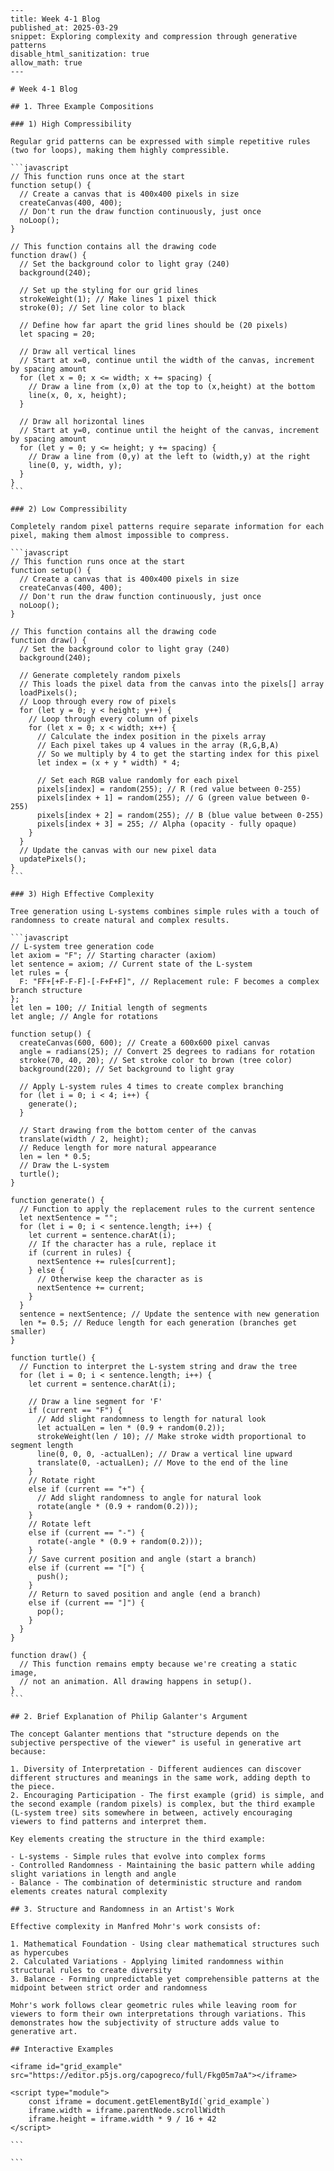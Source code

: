 ````
---
title: Week 4-1 Blog
published_at: 2025-03-29
snippet: Exploring complexity and compression through generative patterns
disable_html_sanitization: true
allow_math: true
---

# Week 4-1 Blog

## 1. Three Example Compositions

### 1) High Compressibility

Regular grid patterns can be expressed with simple repetitive rules (two for loops), making them highly compressible.

```javascript
// This function runs once at the start
function setup() {
  // Create a canvas that is 400x400 pixels in size
  createCanvas(400, 400);
  // Don't run the draw function continuously, just once
  noLoop();
}

// This function contains all the drawing code
function draw() {
  // Set the background color to light gray (240)
  background(240);

  // Set up the styling for our grid lines
  strokeWeight(1); // Make lines 1 pixel thick
  stroke(0); // Set line color to black

  // Define how far apart the grid lines should be (20 pixels)
  let spacing = 20;

  // Draw all vertical lines
  // Start at x=0, continue until the width of the canvas, increment by spacing amount
  for (let x = 0; x <= width; x += spacing) {
    // Draw a line from (x,0) at the top to (x,height) at the bottom
    line(x, 0, x, height);
  }

  // Draw all horizontal lines
  // Start at y=0, continue until the height of the canvas, increment by spacing amount
  for (let y = 0; y <= height; y += spacing) {
    // Draw a line from (0,y) at the left to (width,y) at the right
    line(0, y, width, y);
  }
}
```

### 2) Low Compressibility

Completely random pixel patterns require separate information for each pixel, making them almost impossible to compress.

```javascript
// This function runs once at the start
function setup() {
  // Create a canvas that is 400x400 pixels in size
  createCanvas(400, 400);
  // Don't run the draw function continuously, just once
  noLoop();
}

// This function contains all the drawing code
function draw() {
  // Set the background color to light gray (240)
  background(240);

  // Generate completely random pixels
  // This loads the pixel data from the canvas into the pixels[] array
  loadPixels();
  // Loop through every row of pixels
  for (let y = 0; y < height; y++) {
    // Loop through every column of pixels
    for (let x = 0; x < width; x++) {
      // Calculate the index position in the pixels array
      // Each pixel takes up 4 values in the array (R,G,B,A)
      // So we multiply by 4 to get the starting index for this pixel
      let index = (x + y * width) * 4;

      // Set each RGB value randomly for each pixel
      pixels[index] = random(255); // R (red value between 0-255)
      pixels[index + 1] = random(255); // G (green value between 0-255)
      pixels[index + 2] = random(255); // B (blue value between 0-255)
      pixels[index + 3] = 255; // Alpha (opacity - fully opaque)
    }
  }
  // Update the canvas with our new pixel data
  updatePixels();
}
```

### 3) High Effective Complexity

Tree generation using L-systems combines simple rules with a touch of randomness to create natural and complex results.

```javascript
// L-system tree generation code
let axiom = "F"; // Starting character (axiom)
let sentence = axiom; // Current state of the L-system
let rules = {
  F: "FF+[+F-F-F]-[-F+F+F]", // Replacement rule: F becomes a complex branch structure
};
let len = 100; // Initial length of segments
let angle; // Angle for rotations

function setup() {
  createCanvas(600, 600); // Create a 600x600 pixel canvas
  angle = radians(25); // Convert 25 degrees to radians for rotation
  stroke(70, 40, 20); // Set stroke color to brown (tree color)
  background(220); // Set background to light gray

  // Apply L-system rules 4 times to create complex branching
  for (let i = 0; i < 4; i++) {
    generate();
  }

  // Start drawing from the bottom center of the canvas
  translate(width / 2, height);
  // Reduce length for more natural appearance
  len = len * 0.5;
  // Draw the L-system
  turtle();
}

function generate() {
  // Function to apply the replacement rules to the current sentence
  let nextSentence = "";
  for (let i = 0; i < sentence.length; i++) {
    let current = sentence.charAt(i);
    // If the character has a rule, replace it
    if (current in rules) {
      nextSentence += rules[current];
    } else {
      // Otherwise keep the character as is
      nextSentence += current;
    }
  }
  sentence = nextSentence; // Update the sentence with new generation
  len *= 0.5; // Reduce length for each generation (branches get smaller)
}

function turtle() {
  // Function to interpret the L-system string and draw the tree
  for (let i = 0; i < sentence.length; i++) {
    let current = sentence.charAt(i);

    // Draw a line segment for 'F'
    if (current == "F") {
      // Add slight randomness to length for natural look
      let actualLen = len * (0.9 + random(0.2));
      strokeWeight(len / 10); // Make stroke width proportional to segment length
      line(0, 0, 0, -actualLen); // Draw a vertical line upward
      translate(0, -actualLen); // Move to the end of the line
    }
    // Rotate right
    else if (current == "+") {
      // Add slight randomness to angle for natural look
      rotate(angle * (0.9 + random(0.2)));
    }
    // Rotate left
    else if (current == "-") {
      rotate(-angle * (0.9 + random(0.2)));
    }
    // Save current position and angle (start a branch)
    else if (current == "[") {
      push();
    }
    // Return to saved position and angle (end a branch)
    else if (current == "]") {
      pop();
    }
  }
}

function draw() {
  // This function remains empty because we're creating a static image,
  // not an animation. All drawing happens in setup().
}
```

## 2. Brief Explanation of Philip Galanter's Argument

The concept Galanter mentions that "structure depends on the subjective perspective of the viewer" is useful in generative art because:

1. Diversity of Interpretation - Different audiences can discover different structures and meanings in the same work, adding depth to the piece.
2. Encouraging Participation - The first example (grid) is simple, and the second example (random pixels) is complex, but the third example (L-system tree) sits somewhere in between, actively encouraging viewers to find patterns and interpret them.

Key elements creating the structure in the third example:

- L-systems - Simple rules that evolve into complex forms
- Controlled Randomness - Maintaining the basic pattern while adding slight variations in length and angle
- Balance - The combination of deterministic structure and random elements creates natural complexity

## 3. Structure and Randomness in an Artist's Work

Effective complexity in Manfred Mohr's work consists of:

1. Mathematical Foundation - Using clear mathematical structures such as hypercubes
2. Calculated Variations - Applying limited randomness within structural rules to create diversity
3. Balance - Forming unpredictable yet comprehensible patterns at the midpoint between strict order and randomness

Mohr's work follows clear geometric rules while leaving room for viewers to form their own interpretations through variations. This demonstrates how the subjectivity of structure adds value to generative art.

## Interactive Examples

<iframe id="grid_example" src="https://editor.p5js.org/capogreco/full/Fkg05m7aA"></iframe>

<script type="module">
    const iframe = document.getElementById(`grid_example`)
    iframe.width = iframe.parentNode.scrollWidth
    iframe.height = iframe.width * 9 / 16 + 42
</script>

```

```
````
